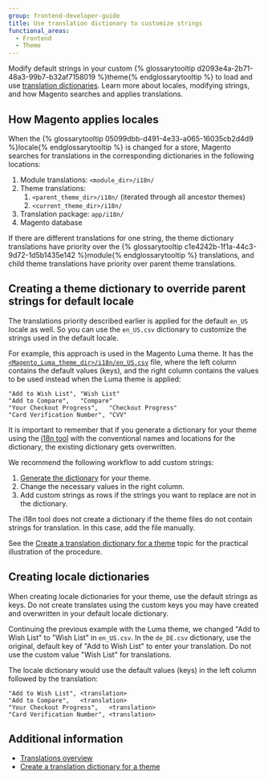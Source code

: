 ```yaml
---
group: frontend-developer-guide
title: Use translation dictionary to customize strings
functional_areas:
  - Frontend
  - Theme
---
```


Modify default strings in your custom {% glossarytooltip d2093e4a-2b71-48a3-99b7-b32af7158019 %}theme{% endglossarytooltip %} to load and use [translation dictionaries]. Learn more about locales, modifying strings, and how Magento searches and applies translations. 

## How Magento applies locales

When the {% glossarytooltip 05099dbb-d491-4e33-a065-16035cb2d4d9 %}locale{% endglossarytooltip %} is changed for a store, Magento searches for translations in the corresponding dictionaries in the following locations:

1. Module translations: `<module_dir>/i18n/`
1. Theme translations: 
	1. `<parent_theme_dir>/i18n/` (iterated through all ancestor themes)
	1. `<current_theme_dir>/i18n/`
1. Translation package: `app/i18n/`
1. Magento database

If there are different translations for one string, the theme dictionary translations have priority over the {% glossarytooltip c1e4242b-1f1a-44c3-9d72-1d5b1435e142 %}module{% endglossarytooltip %} translations, and child theme translations have priority over parent theme translations.

## Creating a theme dictionary to override parent strings for default locale

The translations priority described earlier is applied for the default `en_US` locale as well. So you can use the `en_US.csv` dictionary to customize the strings used in the default locale.

For example, this approach is used in the Magento Luma theme. It has the [`<Magento_Luma_theme_dir>/i18n/en_US.csv`] file, where the left column contains the default values (keys), and the right column contains the values to be used instead when the Luma theme is applied:

```text
"Add to Wish List",	"Wish List"
"Add to Compare",	"Compare"
"Your Checkout Progress",	"Checkout Progress"
"Card Verification Number",	"CVV"
```

It is important to remember that if you generate a dictionary for your theme using the [i18n tool] with the conventional names and locations for the dictionary, the existing dictionary gets overwritten. 

We recommend the following workflow to add custom strings:

1. [Generate the dictionary] for your theme.
1. Change the necessary values in the right column.
1. Add custom strings as rows if the strings you want to replace are not in the dictionary. 

The i18n tool does not create a dictionary if the theme files do not contain strings for translation. In this case, add the file manually. 

See the [Create a translation dictionary for a theme] topic for the practical illustration of the procedure.

## Creating locale dictionaries

When creating locale dictionaries for your theme, use the default strings as keys. Do not create translates using the custom keys you may have created and overwritten in your default locale dictionary. 

Continuing the previous example with the Luma theme, we changed "Add to Wish List" to "Wish List" in `en_US.csv`. In the `de_DE.csv` dictionary, use the original, default key of "Add to Wish List" to enter your translation. Do not use the custom value "Wish List" for translations. 

The locale dictionary would use the default values (keys) in the left column followed by the translation:

```text
"Add to Wish List",	<translation>
"Add to Compare",	<translation>
"Your Checkout Progress",	<translation>
"Card Verification Number",	<translation>
```

## Additional information

- [Translations overview]
- [Create a translation dictionary for a theme]


[translation dictionaries]: {{page.baseurl}}/frontend-dev-guide/translations/xlate.html#translate_terms
[`<Magento_Luma_theme_dir>/i18n/en_US.csv`]: {{site.mage2000url}}app/design/frontend/Magento/luma/i18n/en_US.csv
[i18n tool]: {{page.baseurl}}/config-guide/cli/config-cli-subcommands-i18n.html#config-cli-subcommands-xlate-dict
[Generate the dictionary]: {{page.baseurl}}/config-guide/cli/config-cli-subcommands-i18n.html#config-cli-subcommands-xlate-dict
[Create a translation dictionary for a theme]: {{page.baseurl}}/frontend-dev-guide/translations/translate_practice.html
[Translations overview]: {{page.baseurl}}/frontend-dev-guide/translations/xlate.html